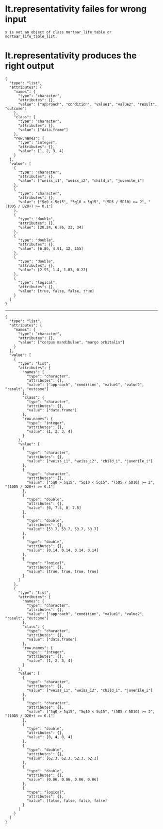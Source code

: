 # lt.representativity failes for wrong input

    x is not an object of class mortaar_life_table or mortaar_life_table_list.

# lt.representativity produces the right output

    {
      "type": "list",
      "attributes": {
        "names": {
          "type": "character",
          "attributes": {},
          "value": ["approach", "condition", "value1", "value2", "result", "outcome"]
        },
        "class": {
          "type": "character",
          "attributes": {},
          "value": ["data.frame"]
        },
        "row.names": {
          "type": "integer",
          "attributes": {},
          "value": [1, 2, 3, 4]
        }
      },
      "value": [
        {
          "type": "character",
          "attributes": {},
          "value": ["weiss_i1", "weiss_i2", "child_i", "juvenile_i"]
        },
        {
          "type": "character",
          "attributes": {},
          "value": ["5q0 > 5q15", "5q10 < 5q15", "(5D5 / 5D10) >= 2", "(10D5 / D20+) >= 0.1"]
        },
        {
          "type": "double",
          "attributes": {},
          "value": [20.24, 6.86, 22, 34]
        },
        {
          "type": "double",
          "attributes": {},
          "value": [6.86, 4.91, 12, 155]
        },
        {
          "type": "double",
          "attributes": {},
          "value": [2.95, 1.4, 1.83, 0.22]
        },
        {
          "type": "logical",
          "attributes": {},
          "value": [true, false, false, true]
        }
      ]
    }

---

    {
      "type": "list",
      "attributes": {
        "names": {
          "type": "character",
          "attributes": {},
          "value": ["corpus mandibulae", "margo orbitalis"]
        }
      },
      "value": [
        {
          "type": "list",
          "attributes": {
            "names": {
              "type": "character",
              "attributes": {},
              "value": ["approach", "condition", "value1", "value2", "result", "outcome"]
            },
            "class": {
              "type": "character",
              "attributes": {},
              "value": ["data.frame"]
            },
            "row.names": {
              "type": "integer",
              "attributes": {},
              "value": [1, 2, 3, 4]
            }
          },
          "value": [
            {
              "type": "character",
              "attributes": {},
              "value": ["weiss_i1", "weiss_i2", "child_i", "juvenile_i"]
            },
            {
              "type": "character",
              "attributes": {},
              "value": ["5q0 > 5q15", "5q10 < 5q15", "(5D5 / 5D10) >= 2", "(10D5 / D20+) >= 0.1"]
            },
            {
              "type": "double",
              "attributes": {},
              "value": [0, 7.5, 0, 7.5]
            },
            {
              "type": "double",
              "attributes": {},
              "value": [53.7, 53.7, 53.7, 53.7]
            },
            {
              "type": "double",
              "attributes": {},
              "value": [0.14, 0.14, 0.14, 0.14]
            },
            {
              "type": "logical",
              "attributes": {},
              "value": [true, true, true, true]
            }
          ]
        },
        {
          "type": "list",
          "attributes": {
            "names": {
              "type": "character",
              "attributes": {},
              "value": ["approach", "condition", "value1", "value2", "result", "outcome"]
            },
            "class": {
              "type": "character",
              "attributes": {},
              "value": ["data.frame"]
            },
            "row.names": {
              "type": "integer",
              "attributes": {},
              "value": [1, 2, 3, 4]
            }
          },
          "value": [
            {
              "type": "character",
              "attributes": {},
              "value": ["weiss_i1", "weiss_i2", "child_i", "juvenile_i"]
            },
            {
              "type": "character",
              "attributes": {},
              "value": ["5q0 > 5q15", "5q10 < 5q15", "(5D5 / 5D10) >= 2", "(10D5 / D20+) >= 0.1"]
            },
            {
              "type": "double",
              "attributes": {},
              "value": [0, 4, 0, 4]
            },
            {
              "type": "double",
              "attributes": {},
              "value": [62.3, 62.3, 62.3, 62.3]
            },
            {
              "type": "double",
              "attributes": {},
              "value": [0.06, 0.06, 0.06, 0.06]
            },
            {
              "type": "logical",
              "attributes": {},
              "value": [false, false, false, false]
            }
          ]
        }
      ]
    }

